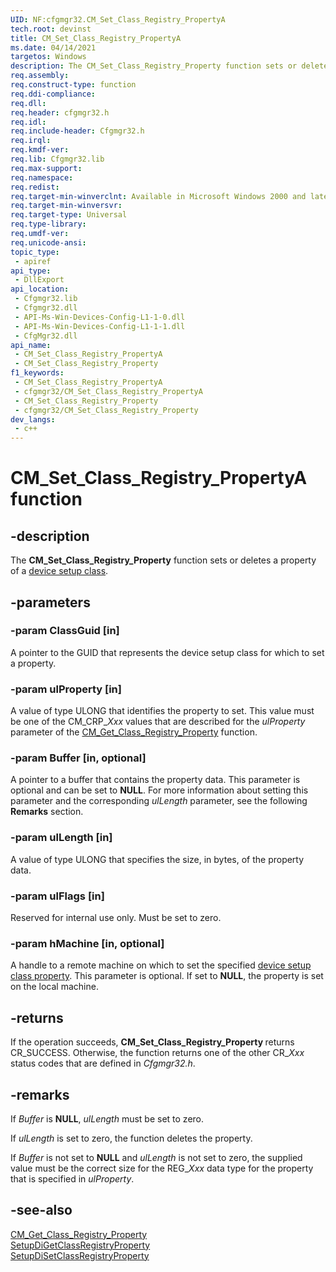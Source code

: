 ```yaml
---
UID: NF:cfgmgr32.CM_Set_Class_Registry_PropertyA
tech.root: devinst 
title: CM_Set_Class_Registry_PropertyA
ms.date: 04/14/2021
targetos: Windows
description: The CM_Set_Class_Registry_Property function sets or deletes a property of a device setup class. (ANSI)
req.assembly: 
req.construct-type: function
req.ddi-compliance: 
req.dll: 
req.header: cfgmgr32.h
req.idl: 
req.include-header: Cfgmgr32.h 
req.irql: 
req.kmdf-ver: 
req.lib: Cfgmgr32.lib 
req.max-support: 
req.namespace: 
req.redist: 
req.target-min-winverclnt: Available in Microsoft Windows 2000 and later versions of Windows. 
req.target-min-winversvr: 
req.target-type: Universal 
req.type-library: 
req.umdf-ver: 
req.unicode-ansi: 
topic_type:
 - apiref
api_type:
 - DllExport
api_location:
 - Cfgmgr32.lib
 - Cfgmgr32.dll
 - API-Ms-Win-Devices-Config-L1-1-0.dll
 - API-Ms-Win-Devices-Config-L1-1-1.dll
 - CfgMgr32.dll
api_name:
 - CM_Set_Class_Registry_PropertyA
 - CM_Set_Class_Registry_Property
f1_keywords:
 - CM_Set_Class_Registry_PropertyA
 - cfgmgr32/CM_Set_Class_Registry_PropertyA
 - CM_Set_Class_Registry_Property
 - cfgmgr32/CM_Set_Class_Registry_Property
dev_langs:
 - c++
---
```


# CM_Set_Class_Registry_PropertyA function

## -description

The <b>CM_Set_Class_Registry_Property</b> function sets or deletes a property of a <a href="/windows-hardware/drivers/install/overview-of-device-setup-classes">device setup class</a>.

## -parameters

### -param ClassGuid [in]

A pointer to the GUID that represents the device setup class for which to set a property.

### -param ulProperty [in]

A value of type ULONG that identifies the property to set. This value must be one of the CM_CRP_<i>Xxx</i> values that are described for the <i>ulProperty</i> parameter of the <a href="/windows/desktop/api/cfgmgr32/nf-cfgmgr32-cm_get_class_registry_propertya">CM_Get_Class_Registry_Property</a> function.

### -param Buffer [in, optional]

A pointer to a buffer that contains the property data. This parameter is optional and can be set to <b>NULL</b>. For more information about setting this parameter and the corresponding <i>ulLength</i> parameter, see the following <b>Remarks</b> section.

### -param ulLength [in]

A value of type ULONG that specifies the size, in bytes, of the property data.

### -param ulFlags [in]

Reserved for internal use only. Must be set to zero.

### -param hMachine [in, optional]

A handle to a remote machine on which to set the specified <a href="/windows-hardware/drivers/install/accessing-device-setup-class-properties">device setup class property</a>. This parameter is optional. If set to <b>NULL</b>, the property is set on the local machine.

## -returns

If the operation succeeds, <b>CM_Set_Class_Registry_Property </b> returns CR_SUCCESS. Otherwise, the function returns one of the other CR_<i>Xxx</i> status codes that are defined in <i>Cfgmgr32.h</i>.

## -remarks

If <i>Buffer</i> is <b>NULL</b>, <i>ulLength</i> must be set to zero.

If <i>ulLength</i> is set to zero, the function deletes the property. 

If <i>Buffer</i> is not set to <b>NULL</b> and <i>ulLength</i> is not set to zero, the supplied value must be the correct size for the REG_<i>Xxx</i> data type for the property that is specified in <i>ulProperty</i>.

## -see-also

<a href="/windows/desktop/api/cfgmgr32/nf-cfgmgr32-cm_get_class_registry_propertya">CM_Get_Class_Registry_Property</a>  
<a href="/windows/desktop/api/setupapi/nf-setupapi-setupdigetclassregistrypropertya">SetupDiGetClassRegistryProperty</a>  
<a href="/windows/desktop/api/setupapi/nf-setupapi-setupdisetclassregistrypropertya">SetupDiSetClassRegistryProperty</a>  
